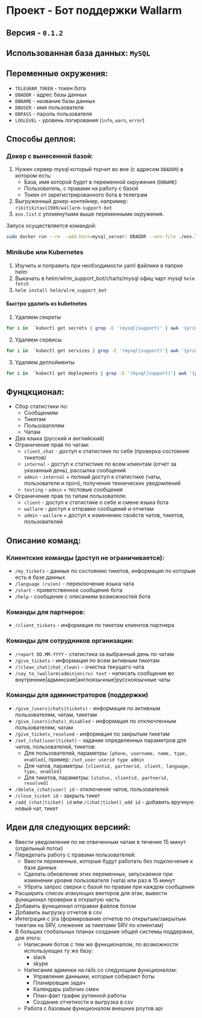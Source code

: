 # Проект - Бот поддержки Wallarm

## Версия - `0.1.2`

## Использованная база данных: 	`MySQL`

## Переменные окружения:

* `TELEGRAM_TOKEN` - токен бота
* `DBADDR` - адрес базы данных
* `DBNAME` - название базы данных
* `DBUSER` - имя пользователя
* `DBPASS` - пароль пользователя
* `LOGLEVEL` - уровень логирования (`info`, `warn`, `error`)

## Способы деплоя:

### Докер с вынесенной базой:

1. Нужен сервер mysql который торчит во вне (с адресом `DBADDR`) в котором есть:
    * База, имя которой будет в переменной окружения (`DBNAME`)
    * Пользователь, с правами на работу с базой
    * Токен от зарегистрированного бота в телеграм
2. Выгруженный докер-контейнер, например: `rikitikitavi1989/wallarm-support-bot`
3. `env.list` c упомянутыми выше переменными окружения.

Запуск осуществляется командой:

```bash
sudo docker run --rm --add-host=mysql_server: DBADDR --env-file ./env.list rikitikitavi1989/wallarm-support-bot
```


### Minikube или Kubernetes

1. Изучить и поправить при необзодимости yaml файлики в папрке helm
2. Выкачать в helm/wlrm_support_bot/charts/mysql офиц чарт mysql `helm fetch`
3. `helm install helm/wlrm_support_bot`

#### Быстро удалить из kubetnetes
1. Удаляем секреты 

```bash
for i in  `kubectl get secrets | grep -E '(mysql|support)' | awk '{print $1}' ` ; do kubectl delete secret $i ; done
```
2. Удаляем сервисы

```bash
for i in  `kubectl get services | grep -E '(mysql|support)'| awk '{print $1}' ` ; do kubectl delete service $i ; done
```
3. Удаляем деплойменты


```bash
for i in  `kubectl get deployments | grep -E '(mysql|support)'| awk '{print $1}' ` ; do kubectl delete deployment $i ; done	
```

## Фунцкционал:

* Cбор статистики по:
	* Сообщениям
	* Тикетам
	* Пользователям
	* Чатам
* Два языка (русский и английский)
* Ограничение прав по чатам:
	* `client_chat` - доступ к статистике по себе (проверка состояния тикетов)
	* `internal` - доступ к статистике по всем клиентам (отчет за указанный день), рассылка сообщений
	* `admin` - `internal` + полный доступ к статистике (чаты, пользователи и проч), получение технических уведомлений
	* `testing` - `admin` + тестовые сообщения
* Ограничение прав по типам пользователя:
	*  `client` - доступ к статистике о себе и смене языка бота
	*  `wallarm` - доступ к отправке сообщений и отчетам
	*  `admin` - `wallarm` + доступ к изменению свойств чатов, тикетов, пользователей

## Описание команд:

### Клиентские команды (доступ не ограничивается):

* `/my_tickets` - данные по состоянию тикетов, информация по которым есть в базе данных
* `/language (ru|en)` - переключение языка чата
* `/start` - приветственное сообщение бота
* `/help` - сообщение с описанием возможностей бота

### Команды для партнеров:

* `/client_tickets` - информация по тикетам клиентов партнера

### Команды для сотрудников организации:

* `/report DD.MM.YYYY` - статистика за выбранный день по чатам
* `/give_tickets` - информация по всем активным тикетам
* `/(clean_chat|chat_clean)` - очистка текущего чата
* `/say_to_(wallarm|admin|en|ru) text` - написать сообщение во внутренние|админские|англоязычные|русскоязычные чаты

### Команды для администраторов (поддержки)

* `/give_(users|chats|tickets)` - информация по активным пользователям, чатам, тикетам
* `/give_(users|chats)_disabled` - информация по отключтенным пользователям, чатам
* `/give_tickets_resolved` - информация по закрытым тикетам
* `/set_(chat|user|ticket)` - задание определенных параметров для чатов, пользователей, тикетов:
  * Для пользователей, параметры: `[phone, username, name, type, enabled]`, пример: `/set_user userid type admin`
  * Для чатов, параметры: `[clientid, partnerid, client, language, type, enabled]`
  * Для тикетов, параметры: `[status, clientid, partnerid, resolved]`
* `/delete_(chat|user) id` - отключение чатов, пользователей
* `/close_ticket id` - закрыть тикет
* `/add_(chat|ticket) id` или `/(chat|ticket)_add id` - добавить вручную новый чат, тикет


## Идеи для следующих версиий:
* Ввести уведомление по не отвеченным чатам в течение 15 минут (отдельный поток)
* Переделать работу с правами пользователей:
  * Ввести переменные, которые будут работать без подключения к базе данных
  * Сделать обновление этих переменных, запускаемое при изменении уровня пользователя (чата) или раз в 15 минут
  * Убрать запрос сверки с базой по правам при каждом сообщении
* Расширить список атакующих векторов для атак, вывести функционал проверки в открытую часть
* Добавить функционал отправки файлов ботом
* Добавить выгрузку отчетов в csv
* Интеграция с jira (формирование отчетов по открытым/закрытым тикетам на SRV, слежение за тикетами SRV по клиентам)
* В больших глобальных планах создание общей системы поддержки, для этого:
  * Написание ботов с тем же функционалом, по возможности использующих ту же базу:
    * slack
    * skype
  * Написание админки на rails со следующим функционалом:
    * Управление данными, которые собирают боты
    * Планировщик задач
    * Календарь рабочих смен
    * План-факт график рутинной работы
    * Создание отчетности и выгрузка в csv
  * Работа с базовым функционалом внешних роутов api


